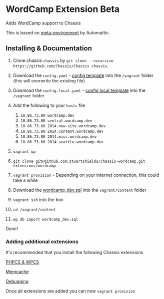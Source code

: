 # WordCamp Extension Beta
Adds WordCamp support to Chassis

This is based on [meta-environment](https://github.com/WordPress/meta-environment) by Automattic.

## Installing & Documentation

1. Clone chassis `chassis` by `git clone --recursive https://github.com/Chassis/Chassis chassis`.
2. Download the `config.yaml` - [config template](https://gist.github.com/stuartshields/7673027fa016506d29e061a788a1bde6) into the `/vagrant` folder (this will overwrite the existing file)
3. Download the `config.local.yaml` - [config local template](https://gist.github.com/stuartshields/9080eb14eab87f7de43699e42a392370) into the `/vagrant` folder
4. Add the following to your `hosts` file
	1. `10.86.73.80 wordcamp.dev`
	2. `10.86.73.80 central.wordcamp.dev`
	3. `10.86.73.80 2014.new-site.wordcamp.dev`
	4. `10.86.73.80 2014.content.wordcamp.dev`
	5. `10.86.73.80 2014.misc.wordcamp.dev`
	6. `10.86.73.80 2014.seattle.wordcamp.dev`
	
5. `vagrant up`
6. `git clone git@github.com:stuartshields/chassis-wordcamp.git extensions/wordcamp`
7. `vagrant provision` - Depending on your internet connection, this could take a while
8. Download the [wordcamp_dev.sql](https://raw.githubusercontent.com/WordPress/meta-environment/master/wordcamp.dev/provision/wordcamp_dev.sql) into the `vagrant/content` folder
9. `vagrant ssh` into the box
10. `cd /vagrant/content`
11. `wp db import wordcamp_dev.sql`

Done!

### Adding additional extensions
It's recommended that you install the following Chassis extensions

[PHPCS & WPCS](https://github.com/Chassis/phpcs)

[Memcache](https://github.com/Chassis/memcache)

[Debugging](https://github.com/Chassis/Debugging)

Once all extensions are added you can now `vagrant provision`
